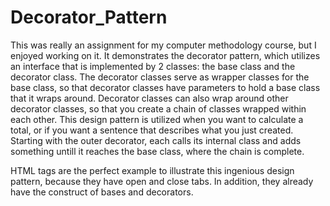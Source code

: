 # Decorator_Pattern
This was really an assignment for my computer methodology course, but I enjoyed working on it.
It demonstrates the decorator pattern, which utilizes an interface that is implemented by 2 classes: the base class and the decorator class.
The decorator classes serve as wrapper classes for the base class, so that decorator classes have parameters to hold a base class that it wraps around. Decorator classes can 
also wrap around other decorator classes, so that you create a chain of classes wrapped within each other.
This design pattern is utilized when you want to calculate a total, or if you want a sentence that describes what you just created. Starting with the outer decorator, each calls its
internal class and adds something untill it reaches the base class, where the chain is complete.

HTML tags are the perfect example to illustrate this ingenious design pattern, because they have open and close tabs. In addition, they already have the construct of bases and 
decorators.
